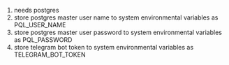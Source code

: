 1. needs postgres
2. store postgres master user name to system environmental variables as PQL_USER_NAME
3. store postgres master user password to system environmental variables as PQL_PASSWORD
4. store telegram bot token to system environmental variables as TELEGRAM_BOT_TOKEN
